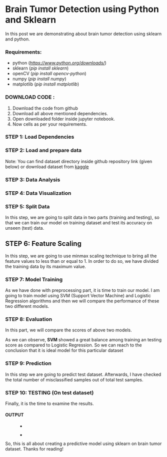 # Brain Tumor Detection using Python and Sklearn



<!-- wp:paragraph -->
<p>In this post we are demonstrating about brain tumor detection using sklearn and python.</p>
<!-- /wp:paragraph -->

<!-- wp:heading {"level":3} -->
<h3>Requirements:</h3>
<!-- /wp:heading -->

<!-- wp:list -->
<ul><li>python (<a href="https://www.python.org/downloads/"><em>https://www.python.org/downloads/</em></a>)</li><li>sklearn (<em>pip install sklearn</em>)</li><li>openCV (<em>pip install opencv-python</em>)</li><li>numpy (<em>pip install numpy</em>)</li><li>matplotlib (<em>pip install matplotlib</em>)</li></ul>
<!-- /wp:list -->

<!-- wp:heading {"level":3} -->
<h3>DOWNLOAD CODE :</h3>
<!-- /wp:heading -->

<!-- wp:list {"ordered":true} -->
<ol><li>Download the code from github</li><li>Download all above mentioned dependencies.</li><li>Open downloaded folder inside jupyter notebook.</li><li>Now cells as per your requirements.</li></ol>
<!-- /wp:list -->

<!-- wp:heading {"level":3} -->
<h3>STEP 1: Load Dependencies</h3>
<!-- /wp:heading -->


<!-- wp:heading {"level":3} -->
<h3>STEP 2: Load and prepare data</h3>
<!-- /wp:heading -->

<!-- wp:paragraph -->
<p>Note: You can find dataset directory inside github repository link (given below) or download dataset from  <a href="https://www.kaggle.com/sartajbhuvaji/brain-tumor-classification-mri" data-type="URL" data-id="https://www.kaggle.com/sartajbhuvaji/brain-tumor-classification-mri">kaggle</a></p>
<!-- /wp:paragraph -->



<!-- wp:heading {"level":3} -->
<h3>STEP 3: Data Analysis</h3>
<!-- /wp:heading -->
<!-- wp:heading {"level":3} -->
<h3>STEP 4: Data Visualization</h3>
<!-- /wp:heading -->


<!-- wp:heading {"level":3} -->
<h3>STEP 5: Split Data</h3>
<!-- /wp:heading -->

<!-- wp:paragraph -->
<p>In this step, we are going to split data in two parts (training and testing), so that we can train our model on training dataset and test its accuracy on unseen (test) data.</p>
<!-- /wp:paragraph -->



<!-- wp:heading -->
<h2>STEP 6: Feature Scaling</h2>
<!-- /wp:heading -->

<!-- wp:paragraph -->
<p>In this step, we are going to use minmax scaling technique to bring all the feature values to less than or equal to 1. In order to do so, we have divided the training data by its maximum value.</p>
<!-- /wp:paragraph -->


<!-- wp:heading {"level":3} -->
<h3>STEP 7: Model Training</h3>
<!-- /wp:heading -->

<!-- wp:paragraph -->
<p>As we have done with preprocessing part, it is time to train our model. I am going to train model using SVM (Support Vector Machine) and Logistic Regression algorithms and then we will compare the performance of these two different models.</p>
<!-- /wp:paragraph -->



<!-- wp:heading {"level":3} -->
<h3>STEP 8: Evaluation</h3>
<!-- /wp:heading -->

<!-- wp:paragraph -->
<p>In this part, we will compare the scores of above two models.</p>
<!-- /wp:paragraph -->



<!-- wp:paragraph -->
<p>As we can observe, <strong>SVM </strong>showed a great balance among training an testing score as compared to Logistic Regression. So we can reach to the conclusion that it is ideal model for this particular dataset</p>
<!-- /wp:paragraph -->

<!-- wp:heading {"level":3} -->
<h3>STEP 9: Prediction</h3>
<!-- /wp:heading -->

<!-- wp:paragraph -->
<p>In this step we are going to predict test dataset. Afterwards, I have checked the total number of misclassified samples out of total test samples.</p>
<!-- /wp:paragraph -->



<!-- wp:heading {"level":3} -->
<h3>STEP 10: TESTING (On test dataset)</h3>
<!-- /wp:heading -->

<!-- wp:paragraph -->
<p>Finally, it is the time to examine the results.</p>
<!-- /wp:paragraph -->


<!-- wp:heading {"level":4} -->
<h4>OUTPUT</h4>
<!-- /wp:heading -->

<!-- wp:gallery {"ids":[49,50],"linkTo":"none"} -->
<figure class="wp-block-gallery columns-2 is-cropped"><ul class="blocks-gallery-grid"><li class="blocks-gallery-item"><figure><img src="https://cwadtech.files.wordpress.com/2021/07/img-13.png?w=649" alt="" data-id="49" data-link="https://cwadtech.wordpress.com/img-13/" class="wp-image-49"/></figure></li><li class="blocks-gallery-item"><figure><img src="https://cwadtech.files.wordpress.com/2021/07/img-14.png?w=639" alt="" data-id="50" data-full-url="https://cwadtech.files.wordpress.com/2021/07/img-14.png" data-link="https://cwadtech.wordpress.com/img-14/" class="wp-image-50"/></figure></li></ul></figure>
<!-- /wp:gallery -->

<!-- wp:paragraph -->
<p>So, this is all about creating a predictive model using sklearn on brain tumor dataset. Thanks for reading!</p>
<!-- /wp:paragraph -->

<!-- wp:paragraph -->
<p></p>
<!-- /wp:paragraph -->
